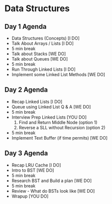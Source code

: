 # Data Structures

## Day 1 Agenda
- Data Structures (Concepts) [I DO]
- Talk About Arrays / Lists [I DO]
- 5 min break
- Talk about Stacks [WE DO]
- Talk about Queues [WE DO]
- 5 min break
- Run Through Linked Lists [I DO]
- Implement some Linked List Methods [WE DO]

## Day 2 Agenda
- Recap Linked Lists [I DO]
- Queue using Linked List Q & A [WE DO]
- 5 min break
- Interview Prep Linked Lists [YOU DO]
    1. Find and Return Middle Node (option 1)
    2. Reverse a SLL without Recursion (option 2)
- 5 min break
- Implement Text Buffer (if time permits) [WE DO]

## Day 3 Agenda
- Recap LRU Cache [I DO]
- Intro to BST [WE DO]
- 5 min break
- Research BST and Build a plan [WE DO]
- 5 min break
- Review - What do BSTs look like [WE DO]
- Wrapup [YOU DO]
